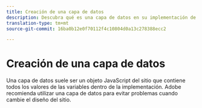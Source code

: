 ```yaml
---
title: Creación de una capa de datos
description: Descubra qué es una capa de datos en su implementación de Analytics y cómo se puede utilizar para asignar variables en Adobe Analytics.
translation-type: tm+mt
source-git-commit: 16ba0b12e0f70112f4c10804d0a13c278388ecc2

---
```



# Creación de una capa de datos

Una capa de datos suele ser un objeto JavaScript del sitio que contiene todos los valores de las variables dentro de la implementación. Adobe recomienda utilizar una capa de datos para evitar problemas cuando cambie el diseño del sitio.
